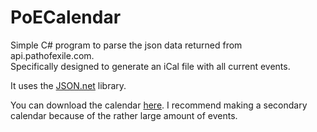 # PoECalendar
Simple C# program to parse the json data returned from api.pathofexile.com. <br />
Specifically designed to generate an iCal file with all current events.

It uses the [JSON.net](http://www.newtonsoft.com/json) library.


You can download the calendar [here](https://raw.githubusercontent.com/MadsPoder/PoECalendar/master/src/PoERaces.ics). I recommend making a secondary calendar because of the rather large amount of events.
